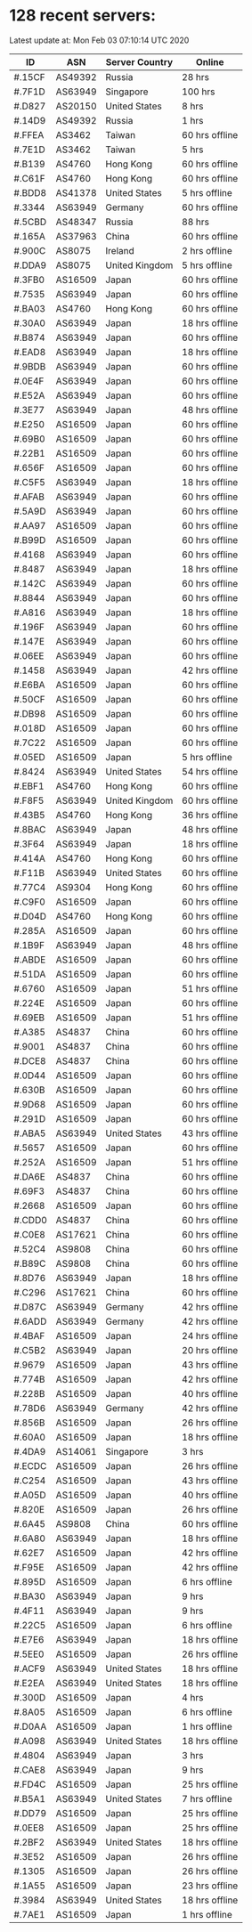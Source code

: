 # 128 recent servers:

Latest update at: Mon Feb 03 07:10:14 UTC 2020

| ID | ASN | Server Country | Online |
| -- | --- | -------------- | ------ |
| #.15CF | AS49392 | Russia | 28 hrs |
| #.7F1D | AS63949 | Singapore | 100 hrs |
| #.D827 | AS20150 | United States | 8 hrs |
| #.14D9 | AS49392 | Russia | 1 hrs |
| #.FFEA | AS3462 | Taiwan | 60 hrs offline |
| #.7E1D | AS3462 | Taiwan | 5 hrs |
| #.B139 | AS4760 | Hong Kong | 60 hrs offline |
| #.C61F | AS4760 | Hong Kong | 60 hrs offline |
| #.BDD8 | AS41378 | United States | 5 hrs offline |
| #.3344 | AS63949 | Germany | 60 hrs offline |
| #.5CBD | AS48347 | Russia | 88 hrs |
| #.165A | AS37963 | China | 60 hrs offline |
| #.900C | AS8075 | Ireland | 2 hrs offline |
| #.DDA9 | AS8075 | United Kingdom | 5 hrs offline |
| #.3FB0 | AS16509 | Japan | 60 hrs offline |
| #.7535 | AS63949 | Japan | 60 hrs offline |
| #.BA03 | AS4760 | Hong Kong | 60 hrs offline |
| #.30A0 | AS63949 | Japan | 18 hrs offline |
| #.B874 | AS63949 | Japan | 60 hrs offline |
| #.EAD8 | AS63949 | Japan | 18 hrs offline |
| #.9BDB | AS63949 | Japan | 60 hrs offline |
| #.0E4F | AS63949 | Japan | 60 hrs offline |
| #.E52A | AS63949 | Japan | 60 hrs offline |
| #.3E77 | AS63949 | Japan | 48 hrs offline |
| #.E250 | AS16509 | Japan | 60 hrs offline |
| #.69B0 | AS16509 | Japan | 60 hrs offline |
| #.22B1 | AS16509 | Japan | 60 hrs offline |
| #.656F | AS16509 | Japan | 60 hrs offline |
| #.C5F5 | AS63949 | Japan | 18 hrs offline |
| #.AFAB | AS63949 | Japan | 60 hrs offline |
| #.5A9D | AS63949 | Japan | 60 hrs offline |
| #.AA97 | AS16509 | Japan | 60 hrs offline |
| #.B99D | AS16509 | Japan | 60 hrs offline |
| #.4168 | AS63949 | Japan | 60 hrs offline |
| #.8487 | AS63949 | Japan | 18 hrs offline |
| #.142C | AS63949 | Japan | 60 hrs offline |
| #.8844 | AS63949 | Japan | 60 hrs offline |
| #.A816 | AS63949 | Japan | 18 hrs offline |
| #.196F | AS63949 | Japan | 60 hrs offline |
| #.147E | AS63949 | Japan | 60 hrs offline |
| #.06EE | AS63949 | Japan | 60 hrs offline |
| #.1458 | AS63949 | Japan | 42 hrs offline |
| #.E6BA | AS16509 | Japan | 60 hrs offline |
| #.50CF | AS16509 | Japan | 60 hrs offline |
| #.DB98 | AS16509 | Japan | 60 hrs offline |
| #.018D | AS16509 | Japan | 60 hrs offline |
| #.7C22 | AS16509 | Japan | 60 hrs offline |
| #.05ED | AS16509 | Japan | 5 hrs offline |
| #.8424 | AS63949 | United States | 54 hrs offline |
| #.EBF1 | AS4760 | Hong Kong | 60 hrs offline |
| #.F8F5 | AS63949 | United Kingdom | 60 hrs offline |
| #.43B5 | AS4760 | Hong Kong | 36 hrs offline |
| #.8BAC | AS63949 | Japan | 48 hrs offline |
| #.3F64 | AS63949 | Japan | 18 hrs offline |
| #.414A | AS4760 | Hong Kong | 60 hrs offline |
| #.F11B | AS63949 | United States | 60 hrs offline |
| #.77C4 | AS9304 | Hong Kong | 60 hrs offline |
| #.C9F0 | AS16509 | Japan | 60 hrs offline |
| #.D04D | AS4760 | Hong Kong | 60 hrs offline |
| #.285A | AS16509 | Japan | 60 hrs offline |
| #.1B9F | AS63949 | Japan | 48 hrs offline |
| #.ABDE | AS16509 | Japan | 60 hrs offline |
| #.51DA | AS16509 | Japan | 60 hrs offline |
| #.6760 | AS16509 | Japan | 51 hrs offline |
| #.224E | AS16509 | Japan | 60 hrs offline |
| #.69EB | AS16509 | Japan | 51 hrs offline |
| #.A385 | AS4837 | China | 60 hrs offline |
| #.9001 | AS4837 | China | 60 hrs offline |
| #.DCE8 | AS4837 | China | 60 hrs offline |
| #.0D44 | AS16509 | Japan | 60 hrs offline |
| #.630B | AS16509 | Japan | 60 hrs offline |
| #.9D68 | AS16509 | Japan | 60 hrs offline |
| #.291D | AS16509 | Japan | 60 hrs offline |
| #.ABA5 | AS63949 | United States | 43 hrs offline |
| #.5657 | AS16509 | Japan | 60 hrs offline |
| #.252A | AS16509 | Japan | 51 hrs offline |
| #.DA6E | AS4837 | China | 60 hrs offline |
| #.69F3 | AS4837 | China | 60 hrs offline |
| #.2668 | AS16509 | Japan | 60 hrs offline |
| #.CDD0 | AS4837 | China | 60 hrs offline |
| #.C0E8 | AS17621 | China | 60 hrs offline |
| #.52C4 | AS9808 | China | 60 hrs offline |
| #.B89C | AS9808 | China | 60 hrs offline |
| #.8D76 | AS63949 | Japan | 18 hrs offline |
| #.C296 | AS17621 | China | 60 hrs offline |
| #.D87C | AS63949 | Germany | 42 hrs offline |
| #.6ADD | AS63949 | Germany | 42 hrs offline |
| #.4BAF | AS16509 | Japan | 24 hrs offline |
| #.C5B2 | AS63949 | Japan | 20 hrs offline |
| #.9679 | AS16509 | Japan | 43 hrs offline |
| #.774B | AS16509 | Japan | 42 hrs offline |
| #.228B | AS16509 | Japan | 40 hrs offline |
| #.78D6 | AS63949 | Germany | 42 hrs offline |
| #.856B | AS16509 | Japan | 26 hrs offline |
| #.60A0 | AS16509 | Japan | 18 hrs offline |
| #.4DA9 | AS14061 | Singapore | 3 hrs |
| #.ECDC | AS16509 | Japan | 26 hrs offline |
| #.C254 | AS16509 | Japan | 43 hrs offline |
| #.A05D | AS16509 | Japan | 40 hrs offline |
| #.820E | AS16509 | Japan | 26 hrs offline |
| #.6A45 | AS9808 | China | 60 hrs offline |
| #.6A80 | AS63949 | Japan | 18 hrs offline |
| #.62E7 | AS16509 | Japan | 42 hrs offline |
| #.F95E | AS16509 | Japan | 42 hrs offline |
| #.895D | AS16509 | Japan | 6 hrs offline |
| #.BA30 | AS63949 | Japan | 9 hrs |
| #.4F11 | AS63949 | Japan | 9 hrs |
| #.22C5 | AS16509 | Japan | 6 hrs offline |
| #.E7E6 | AS63949 | Japan | 18 hrs offline |
| #.5EE0 | AS16509 | Japan | 26 hrs offline |
| #.ACF9 | AS63949 | United States | 18 hrs offline |
| #.E2EA | AS63949 | United States | 18 hrs offline |
| #.300D | AS16509 | Japan | 4 hrs |
| #.8A05 | AS16509 | Japan | 6 hrs offline |
| #.D0AA | AS16509 | Japan | 1 hrs offline |
| #.A098 | AS63949 | United States | 18 hrs offline |
| #.4804 | AS63949 | Japan | 3 hrs |
| #.CAE8 | AS63949 | Japan | 9 hrs |
| #.FD4C | AS16509 | Japan | 25 hrs offline |
| #.B5A1 | AS63949 | United States | 7 hrs offline |
| #.DD79 | AS16509 | Japan | 25 hrs offline |
| #.0EE8 | AS16509 | Japan | 25 hrs offline |
| #.2BF2 | AS63949 | United States | 18 hrs offline |
| #.3E52 | AS16509 | Japan | 26 hrs offline |
| #.1305 | AS16509 | Japan | 26 hrs offline |
| #.1A55 | AS16509 | Japan | 23 hrs offline |
| #.3984 | AS63949 | United States | 18 hrs offline |
| #.7AE1 | AS16509 | Japan | 1 hrs offline |

